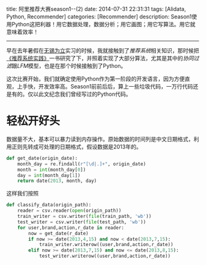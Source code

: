 title: 阿里推荐大赛season1--(2)
date: 2014-07-31 22:31:31
tags: [Alidata, Python, Recommender]
categories: [Recommender]
description: Season1使用Python这把利器！用它数据处理，数据分析；用它画图；用它写算法。用它就意味着效率！

---
早在去年暑假在[无锡为立][weili]实习的时候，我就接触到了*推荐系统*相关知识，那时候把[《推荐系统实践》][ref1]一书研究了下，并照着实现了大部分算法，尤其是其中的*协同过滤*跟*LFM*模型，也是在那个时候接触到了Python。

这次比赛开始，我们就确定使用Python作为第一阶段的开发语言，因为方便直观，上手快，开发效率高。Season1前前后后，算上一些垃圾代码，一万行代码还是有的。仅以此文纪念我们曾经写过的Python代码。

# 轻松开好头
数据量不大，基本可以暴力读到内存操作。原始数据的时间列是中文日期格式，利用正则先转成可处理的日期格式，假设数据是2013年的。
```python
def get_date(origin_date):
    month_day = re.findall(r"[\d|.]+", origin_date)
    month = int(month_day[0])
    day = int(month_day[1])
    return date(2013, month, day)
```
这样我们按照
```python
def classify_data(origin_path):
    reader = csv.reader(open(origin_path))
    train_writer = csv.writer(file(train_path, 'wb'))
    test_writer = csv.writer(file(test_path, 'wb'))
    for user,brand,action,r_date in reader:
        now = get_date(r_date)
        if now >= date(2013,4,15) and now < date(2013,7,15):
            train_writer.writerow((user,brand,action,r_date))
        elif now >= date(2013,7,15) and now <= date(2013,8,15):
            test_writer.writerow((user,brand,action,r_date))
```













[weili]:http://58.214.255.186:3000/
[ref1]:http://book.douban.com/subject/10769749/